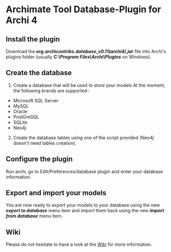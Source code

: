 # Archimate Tool Database-Plugin for Archi 4

## Install the plugin
Download the **_org.archicontribs.database_v0.11(archi4).jar_** file into Archi's plugins folder (usually **_C:\Program Files\Archi\Plugins_** on Windows).

## Create the database
1. Create a database that will be used to store your models
At the moment, the following brands are supported :
* Microsoft SQL Server
* MySQL
* Oracle
* PostGreSQL
* SQLite
* Neo4j
2. Create the database tables using one of the script provided (Neo4j doesn't need tables creation).

## Configure the plugin
Run archi, go to Edit/Preferences/database plugin and enter your database information.

## Export and import your models
You are now ready to export your models to your database using the new **_export to database_** menu item and import them back using the new **_import from database_** menu item.

## Wiki
Please do not hesitate to have a look at the [Wiki](https://github.com/archi-contribs/database-plugin/wiki) for more information.
